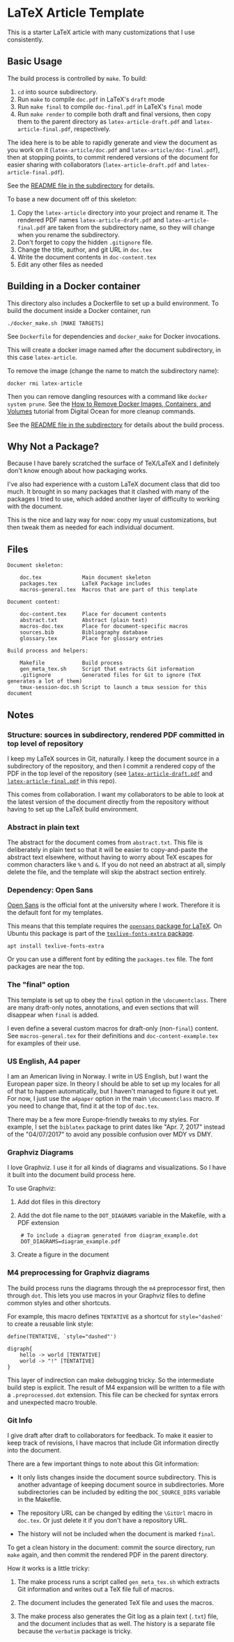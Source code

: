 LaTeX Article Template
==================================================

This is a starter LaTeX article with many customizations that I use consistently.


Basic Usage
--------------------------------------------------

The build process is controlled by `make`. To build:

1. `cd` into source subdirectory.
2. Run `make` to compile `doc.pdf` in LaTeX's `draft` mode
3. Run `make final` to compile `doc-final.pdf` in LaTeX's `final` mode
4. Run `make render` to compile both draft and final versions, then copy them to the parent directory as `latex-article-draft.pdf` and `latex-article-final.pdf`, respectively.

The idea here is to be able
to rapidly generate and view the document as you work on it
(`latex-article/doc.pdf` and `latex-article/doc-final.pdf`),
then at stopping points,
to commit rendered versions of the document for easier sharing with collaborators
(`latex-article-draft.pdf` and `latex-article-final.pdf`).

See the [README file in the subdirectory](latex-article/) for details.

To base a new document off of this skeleton:

1. Copy the `latex-article` directory into your project and rename it.
    The rendered PDF names `latex-article-draft.pdf` and `latex-article-final.pdf` are taken from the subdirectory name, so they will change when you rename the subdirectory.
2. Don't forget to copy the hidden `.gitignore` file.
3. Change the title, author, and git URL in `doc.tex`
4. Write the document contents in `doc-content.tex`
5. Edit any other files as needed



Building in a Docker container
--------------------------------------------------

This directory also includes a Dockerfile to set up a build environment.
To build the document inside a Docker container, run

    ./docker_make.sh [MAKE TARGETS]

See `Dockerfile` for dependencies and `docker_make` for Docker invocations.

This will create a docker image named after the document subdirectory,
in this case `latex-article`.

To remove the image (change the name to match the subdirectory name):

    docker rmi latex-article

Then you can remove dangling resources with a command like `docker system prune`.
See the [How to Remove Docker Images, Containers, and Volumes](https://www.digitalocean.com/community/tutorials/how-to-remove-docker-images-containers-and-volumes) tutorial from Digital Ocean for more cleanup commands.

See the [README file in the subdirectory](latex-article/) for details about the build process.


Why Not a Package?
--------------------------------------------------

Because I have barely scratched the surface of TeX/LaTeX and I definitely
don't know enough about how packaging works.

I've also had experience with a custom LaTeX document class that did too much.
It brought in so many packages that it clashed with many of the packages I tried to use,
which added another layer of difficulty to working with the document.

This is the nice and lazy way for now:
copy my usual customizations,
but then tweak them as needed for each individual document.


Files
--------------------------------------------------

```
Document skeleton:

    doc.tex             Main document skeleton
    packages.tex        LaTeX Package includes
    macros-general.tex  Macros that are part of this template

Document content:

    doc-content.tex     Place for document contents
    abstract.txt        Abstract (plain text)
    macros-doc.tex      Place for document-specific macros
    sources.bib         Bibliography database
    glossary.tex        Place for glossary entries

Build process and helpers:

    Makefile            Build process
    gen_meta_tex.sh     Script that extracts Git information
    .gitignore          Generated files for Git to ignore (TeX generates a lot of them)
    tmux-session-doc.sh Script to launch a tmux session for this document
```


Notes
--------------------------------------------------

### Structure: sources in subdirectory, rendered PDF committed in top level of repository

I keep my LaTeX sources in Git, naturally.
I keep the document source in a subdirectory of the repository,
and then I commit a rendered copy of the PDF in the top level of the repository
(see
[`latex-article-draft.pdf`](latex-article-draft.pdf) and
[`latex-article-final.pdf`](latex-article-final.pdf)
in this repo).

This comes from collaboration.
I want my collaborators to be able to look at the latest version of the
document directly from the repository without having to set up the LaTeX build
environment.


### Abstract in plain text

The abstract for the document comes from `abstract.txt`.
This file is deliberately in plain text so that it will be easier to copy-and-paste the abstract text elsewhere, without having to worry about TeX escapes for common characters like `%` and `&`.
If you do not need an abstract at all, simply delete the file, and the template will skip the abstract section entirely.


### Dependency: Open Sans

[Open Sans](https://fonts.google.com/specimen/Open+Sans)
is the official font at the university where I work.
Therefore it is the default font for my templates.

This means that this template requires the
[`opensans` package for LaTeX](https://ctan.org/pkg/opensans).
On Ubuntu this package is part of the
[`texlive-fonts-extra` package](https://packages.ubuntu.com/xenial/texlive-fonts-extra).

    apt install texlive-fonts-extra

Or you can use a different font by editing the `packages.tex` file.
The font packages are near the top.


### The "final" option

This template is set up to obey the `final` option in the `\documentclass`.
There are many draft-only notes, annotations, and even sections that will
disappear when `final` is added.

I even define a several custom macros for draft-only (non-`final`) content.
See `macros-general.tex` for their definitions and `doc-content-example.tex` for examples of their use.


### US English, A4 paper

I am an American living in Norway.
I write in US English, but I want the European paper size.
In theory I should be able to set up my locales for all of that to happen
automatically, but I haven't managed to figure it out yet.
For now, I just use the `a4paper` option in the main `\documentclass` macro.
If you need to change that, find it at the top of `doc.tex`.

There may be a few more Europe-friendly tweaks to my styles.
For example, I set the `biblatex` package to print dates like "Apr. 7, 2017"
instead of the "04/07/2017" to avoid any possible confusion over MDY vs DMY.


### Graphviz Diagrams

I love Graphviz.
I use it for all kinds of diagrams and visualizations.
So I have it built into the document build process here.

To use Graphviz:

1. Add dot files in this directory

2. Add the dot file name to the `DOT_DIAGRAMS` variable in the Makefile,
    with a PDF extension

        # To include a diagram generated from diagram_example.dot
        DOT_DIAGRAMS=diagram_example.pdf

3. Create a figure in the document


### M4 preprocessing for Graphviz diagrams

The build process runs the diagrams through the `m4` preprocessor first,
then through `dot`.
This lets you use macros in your Graphviz files to define common styles
and other shortcuts.

For example, this macro defines `TENTATIVE` as a shortcut for `style="dashed'`
to create a reusable link style:


    define(TENTATIVE, `style="dashed"')

    digraph{
        hello -> world [TENTATIVE]
        world -> "!" [TENTATIVE]
    }

This layer of indirection can make debugging tricky.
So the intermediate build step is explicit.
The result of M4 expansion will be written to a file with a
`.preprocessed.dot` extension.
This file can be checked for syntax errors and unexpected macro trouble.


### Git Info

I give draft after draft to collaborators for feedback.
To make it easier to keep track of revisions, I have macros that include Git
information directly into the document.

There are a few important things to note about this Git information:

- It only lists changes inside the document source subdirectory.
    This is another advantage of keeping document source in subdirectories.
    More subdirectories can be included by editing the `DOC_SOURCE_DIRS` variable in the Makefile.

- The repository URL can be changed by editing the `\GitUrl` macro in `doc.tex`.
    Or just delete it if you don't have a repository URL.

- The history will not be included when the document is marked `final`.

To get a clean history in the document: commit the source directory, run `make`
again, and then commit the rendered PDF in the parent directory.

How it works is a little tricky:

1. The make process runs a script called `gen_meta_tex.sh` which extracts Git
   information and writes out a TeX file full of macros.

2. The document includes the generated TeX file and uses the macros.

3. The make process also generates the Git log as a plain text (`.txt`) file,
   and the document includes that as well. The history is a separate file
   because the `verbatim` package is tricky.

